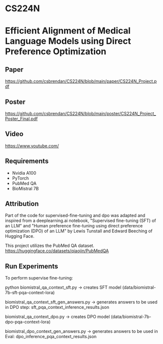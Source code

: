 # CS224N

# Efficient Alignment of Medical Language Models using Direct Preference Optimization

## Paper
https://github.com/csbrendan/CS224N/blob/main/paper/CS224N_Project.pdf

## Poster
https://github.com/csbrendan/CS224N/blob/main/poster/CS224N_Project_Poster_Final.pdf

## Video
https://www.youtube.com/

## Requirements

- Nvidia A100
- PyTorch
- PubMed QA
- BioMistral 7B

## Attribution

Part of the code for supervised-fine-tuning and dpo was adapted and inspired from a deeplearning.ai notebook, "Supervised fine-tuning (SFT) of an LLM" and "Human preference fine-tuning using direct preference optimization (DPO) of an LLM" by Lewis Tunstall and Edward Beeching of Hugging Face. 

This project utilizes the PubMed QA dataset.
https://huggingface.co/datasets/qiaojin/PubMedQA


## Run Experiments

To perform supervise fine-tuning:

python biomistral_qa_context_sft.py  -> creates SFT model (data/biomistral-7b-sft-pqa-context-lora)

biomistral_qa_context_sft_gen_answers.py -> generates answers to be used in DPO step: sft_pqa_context_inference_results.json

biomistral_qa_context_dpo.py -> creates DPO model (data/biomistral-7b-dpo-pqa-context-lora)

biomistral_dpo_context_gen_answers.py -> generates answers to be used in Eval: dpo_inference_pqa_context_results.json

